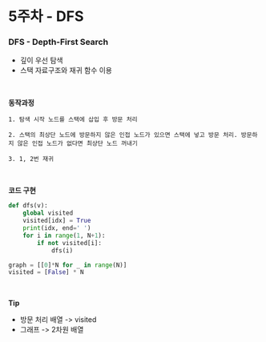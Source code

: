 # 5주차 - DFS

### DFS - Depth-First Search

- 깊이 우선 탐색 
- 스택 자료구조와 재귀 함수 이용

<br>

**동작과정**


    1. 탐색 시작 노드를 스택에 삽입 후 방문 처리

    2. 스택의 최상단 노드에 방문하지 않은 인접 노드가 있으면 스택에 넣고 방문 처리. 방문하지 않은 인접 노드가 없다면 최상단 노드 꺼내기

    3. 1, 2번 재귀

<br>

**코드 구현**

```python
def dfs(v):
    global visited
    visited[idx] = True
    print(idx, end=' ')
    for i in range(1, N+1):
        if not visited[i]:
            dfs(i)

graph = [[0]*N for _ in range(N)]
visited = [False] * N
```
<br>

**Tip**
- 방문 처리 배열 -> visited
- 그래프 -> 2차원 배열

    




